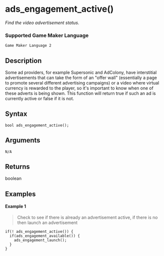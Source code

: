 # ads_engagement_active()

*Find the video advertisement status.*

### Supported Game Maker Language

`Game Maker Language 2`

## Description

Some ad providers, for example Supersonic and AdColony, have interstitial advertisements that can take the form of an "offer wall" (essentially a page to promote several different advertising campaigns) or a video where virtual currency is rewarded to the player, so it's important to know when one of these adverts is being shown. This function will return true if such an ad is currently active or false if it is not.

## Syntax

```
bool ads_engagement_active();
```

## Arguments

```
N/A
```

## Returns

boolean

## Examples

#### Example 1

> Check to see if there is already an advertisement active, if there is no then launch an advertisement

```
if(! ads_engagement_active()) {
  if(ads_engagement_available()) {
    ads_engagement_launch();
  }
}
```